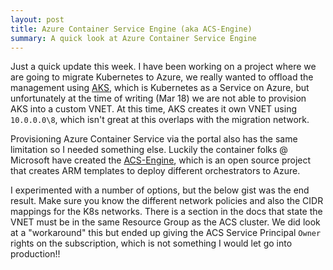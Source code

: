 ```yaml
---
layout: post
title: Azure Container Service Engine (aka ACS-Engine)
summary: A quick look at Azure Container Service Engine
---
```


Just a quick update this week. I have been working on a project where we are going to migrate Kubernetes to Azure, we really wanted to offload the management using [AKS](https://docs.microsoft.com/en-us/azure/aks/), which is Kubernetes as a Service on Azure, but unfortunately at the time of writing (Mar 18) we are not able to provision AKS into a custom VNET. At this time, AKS creates it own VNET using `10.0.0.0\8`, which isn't great at this overlaps with the migration network.

Provisioning Azure Container Service via the portal also has the same limitation so I needed something else. Luckily the container folks @ Microsoft have created the [ACS-Engine](https://github.com/Azure/acs-engine), which is an open source project that creates ARM templates to deploy different orchestrators to Azure.

I experimented with a number of options, but the below gist was the end result. Make sure you know the different network policies and also the CIDR mappings for the K8s networks. There is a section in the docs that state the VNET must be in the same Resource Group as the ACS cluster. We did look at a "workaround" this but ended up giving the ACS Service Principal `Owner` rights on the subscription, which is not something I would let go into production!!

<script src="https://gist.github.com/msimpsonnz/c5d074607e119fc0fc531312c9a6461d.js"></script>